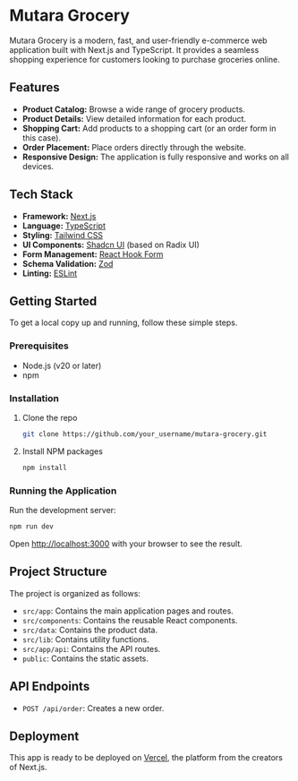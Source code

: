 # Mutara Grocery

Mutara Grocery is a modern, fast, and user-friendly e-commerce web application built with Next.js and TypeScript. It provides a seamless shopping experience for customers looking to purchase groceries online.

## Features

*   **Product Catalog:** Browse a wide range of grocery products.
*   **Product Details:** View detailed information for each product.
*   **Shopping Cart:** Add products to a shopping cart (or an order form in this case).
*   **Order Placement:** Place orders directly through the website.
*   **Responsive Design:** The application is fully responsive and works on all devices.

## Tech Stack

*   **Framework:** [Next.js](https://nextjs.org/)
*   **Language:** [TypeScript](https://www.typescriptlang.org/)
*   **Styling:** [Tailwind CSS](https://tailwindcss.com/)
*   **UI Components:** [Shadcn UI](https://ui.shadcn.com/) (based on Radix UI)
*   **Form Management:** [React Hook Form](https://react-hook-form.com/)
*   **Schema Validation:** [Zod](https://zod.dev/)
*   **Linting:** [ESLint](https://eslint.org/)

## Getting Started

To get a local copy up and running, follow these simple steps.

### Prerequisites

*   Node.js (v20 or later)
*   npm

### Installation

1.  Clone the repo
    ```sh
    git clone https://github.com/your_username/mutara-grocery.git
    ```
2.  Install NPM packages
    ```sh
    npm install
    ```

### Running the Application

Run the development server:

```sh
npm run dev
```

Open [http://localhost:3000](http://localhost:3000) with your browser to see the result.

## Project Structure

The project is organized as follows:

*   `src/app`: Contains the main application pages and routes.
*   `src/components`: Contains the reusable React components.
*   `src/data`: Contains the product data.
*   `src/lib`: Contains utility functions.
*   `src/app/api`: Contains the API routes.
*   `public`: Contains the static assets.

## API Endpoints

*   `POST /api/order`: Creates a new order.

## Deployment

This app is ready to be deployed on [Vercel](https://vercel.com/), the platform from the creators of Next.js.